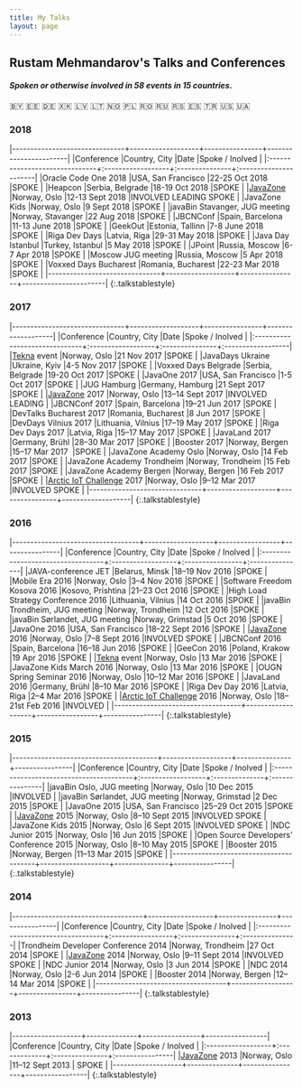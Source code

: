 ```yaml
---
title: My Talks
layout: page
---
```


## Rustam Mehmandarov's Talks and Conferences

#### _Spoken or otherwise involved in 58 events in 15 countries._
🇧🇾   🇪🇪   🇩🇪   🇽🇰   🇱🇻   🇱🇹   🇳🇴   🇵🇱   🇷🇴   🇷🇺   🇷🇸   🇪🇸   🇹🇷   🇺🇸   🇺🇦

### 2018

|-------------------------------+-------------------+----------------+-----------------------|
|Conference                     |Country, City      |Date            |Spoke / Inolved        |
|:------------------------------+:------------------+:---------------+:----------------------|
|Oracle Code One 2018           |USA, San Francisco |22-25 Oct 2018  |SPOKE                  |
|Heapcon                        |Serbia, Belgrade   |18-19 Oct 2018  |SPOKE                  |
|[JavaZone][1]                  |Norway, Oslo       |12-13 Sept 2018 |INVOLVED LEADING SPOKE |
|JavaZone Kids                  |Norway, Oslo       |9 Sept 2018     |SPOKE                  |
|javaBin Stavanger, JUG meeting |Norway, Stavanger  |22 Aug 2018     |SPOKE                  |
|JBCNConf                       |Spain, Barcelona   |11-13 June 2018 |SPOKE                  |
|GeekOut                        |Estonia, Tallinn   |7-8 June 2018   |SPOKE                  |
|Riga Dev Days                  |Latvia, Riga       |29-31 May 2018  |SPOKE                  |
|Java Day Istanbul              |Turkey, Istanbul   |5 May 2018      |SPOKE                  |
|JPoint                         |Russia, Moscow     |6-7 Apr 2018    |SPOKE                  |
|Moscow JUG meeting             |Russia, Moscow     |5 Apr 2018      |SPOKE                  |
|Voxxed Days Bucharest          |Romania, Bucharest |22-23 Mar 2018  |SPOKE                  |
|-------------------------------+-------------------+----------------+-----------------------|
{:.talkstablestyle}

### 2017

|-------------------------------+-------------------+----------------+-------------------|
|Conference                     |Country, City      |Date            |Spoke / Inolved    |
|:------------------------------+:------------------+:---------------+:------------------|
|[Tekna][3] event               |Norway, Oslo       |21 Nov 2017     |SPOKE              |
|JavaDays Ukraine               |Ukraine, Kyiv      |4-5 Nov 2017    |SPOKE              |
|Voxxed Days Belgrade           |Serbia, Belgrade   |19-20 Oct 2017  |SPOKE              |
|JavaOne 2017                   |USA, San Francisco |1-5 Oct 2017    |SPOKE              |
|JUG Hamburg                    |Germany, Hamburg   |21 Sept 2017    |SPOKE              |
|[JavaZone][1] 2017             |Norway, Oslo       |13–14 Sept 2017 |INVOLVED LEADING   |
|JBCNConf 2017                  |Spain, Barcelona   |19–21 Jun 2017  |SPOKE              |
|DevTalks Bucharest 2017        |Romania, Bucharest |8 Jun 2017      |SPOKE              |
|DevDays Vilnius 2017           |Lithuania, Vilnius |17–19 May 2017  |SPOKE              |
|Riga Dev Days 2017             |Latvia, Riga       |15–17 May 2017  |SPOKE              |
|JavaLand 2017                  |Germany, Brühl     |28–30 Mar 2017  |SPOKE              |
|Booster 2017                   |Norway, Bergen     |15–17 Mar 2017  |SPOKE              |
|JavaZone Academy Oslo          |Norway, Oslo       |14 Feb 2017     |SPOKE              |
|JavaZone Academy Trondheim     |Norway, Trondheim  |15 Feb 2017     |SPOKE              |
|JavaZone Academy Bergen        |Norway, Bergen     |16 Feb 2017     |SPOKE              |
|[Arctic IoT Challenge][2] 2017 |Norway, Oslo       |9–12 Mar 2017   |INVOLVED SPOKE     |
|-------------------------------+-------------------+----------------+-------------------|
{:.talkstablestyle}

### 2016

|-----------------------------------+-------------------+-----------------+----------------|
|Conference                         |Country, City      |Date             |Spoke / Inolved |
|:----------------------------------+:------------------+:----------------+:---------------|
|JAVA-conference JET                |Belarus, Minsk     |18–19 Nov 2016   |SPOKE           |
|Mobile Era 2016                    |Norway, Oslo       |3–4 Nov 2016     |SPOKE           |
|Software Freedom Kosova 2016       |Kosovo, Prishtina  |21–23 Oct 2016   |SPOKE           |
|High Load Strategy Conference 2016 |Lithuania, Vilnius |14 Oct 2016      |SPOKE           |
|javaBin Trondheim, JUG meeting     |Norway, Trondheim  |12 Oct 2016      |SPOKE           |
|javaBin Sørlandet, JUG meeting     |Norway, Grimstad   |5 Oct 2016       |SPOKE           |
|JavaOne 2016                       |USA, San Francisco |18–22 Sept 2016  |SPOKE           |
|[JavaZone][1] 2016                 |Norway, Oslo       |7–8 Sept 2016    |INVOLVED SPOKE  |
|JBCNConf 2016                      |Spain, Barcelona   |16–18 Jun 2016   |SPOKE           |
|GeeCon 2016                        |Poland, Krakow     |19 Apr 2016      |SPOKE           |
|[Tekna][3] event                   |Norway, Oslo       |13 Mar 2016      |SPOKE           |
|JavaZone Kids March 2016           |Norway, Oslo       |13 Mar 2016      |SPOKE           |
|OUGN Spring Seminar 2016           |Norway, Oslo       |10–12 Mar 2016   |SPOKE           |
|JavaLand 2016                      |Germany, Brühl     |8–10 Mar 2016    |SPOKE           |
|Riga Dev Day 2016                  |Latvia, Riga       |2–4 Mar 2016     |SPOKE           |
|[Arctic IoT Challenge][2] 2016     |Norway, Oslo       |18–21st Feb 2016 |INVOLVED        |
|-----------------------------------+-------------------+-----------------+----------------|
{:.talkstablestyle}

### 2015

|----------------------------------------+-------------------+---------------+----------------|
|Conference                              |Country, City      |Date           |Spoke / Inolved |
|:---------------------------------------+:------------------+:--------------+:---------------|
|javaBin Oslo, JUG meeting               |Norway, Oslo       |10 Dec 2015    |INVOLVED        |
|javaBin Sørlandet, JUG meeting          |Norway, Grimstad   |2 Dec 2015     |SPOKE           |
|JavaOne 2015                            |USA, San Francisco |25–29 Oct 2015 |SPOKE           |
|[JavaZone][1] 2015                      |Norway, Oslo       |8–10 Sept 2015 |INVOLVED SPOKE  |
|JavaZone Kids 2015                      |Norway, Oslo       |6 Sept 2015    |INVOLVED SPOKE  |
|NDC Junior 2015                         |Norway, Oslo       |16 Jun 2015    |SPOKE           |
|Open Source Developers' Conference 2015 |Norway, Oslo       |8–10 May 2015  |SPOKE           |
|Booster 2015                            |Norway, Bergen     |11–13 Mar 2015 |SPOKE           |
|----------------------------------------+-------------------+---------------+----------------|
{:.talkstablestyle}

### 2014

|------------------------------------+------------------+----------------+----------------|
|Conference                          |Country, City     |Date            |Spoke / Inolved |
|:-----------------------------------+:-----------------+:---------------+:---------------|
|Trondheim Developer Conference 2014 |Norway, Trondheim |27 Oct 2014     |SPOKE           |
|[JavaZone][1] 2014                  |Norway, Oslo      |9–11 Sept 2014  |INVOLVED SPOKE  |
|NDC Junior 2014                     |Norway, Oslo      |3 Jun 2014      |SPOKE           |
|NDC 2014                            |Norway, Oslo      |2-6 Jun 2014    |SPOKE           |
|Booster 2014                        |Norway, Bergen    |12–14 Mar 2014  |SPOKE           |
|------------------------------------+------------------+----------------+----------------|
{:.talkstablestyle}


### 2013

|-------------------+--------------+----------------+-----------------|
|Conference         |Country, City |Date            |Spoke / Inolved  |
|:------------------+:-------------+:---------------+:----------------|
|[JavaZone][1] 2013 |Norway, Oslo  |11–12 Sept 2013 | SPOKE           |
|-------------------+--------------+----------------+-----------------|
{:.talkstablestyle}



[1]: https://javazone.no
[2]: http://ariot.no
[3]: https://en.wikipedia.org/wiki/Tekna_(Norway)
